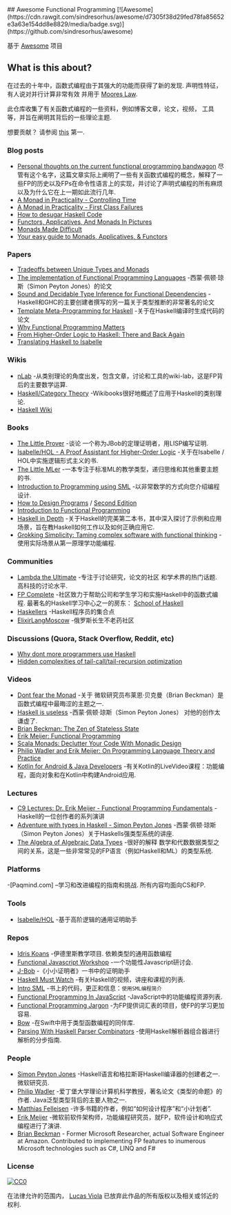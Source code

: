 <div class="github-widget" data-repo="lucasviola/awesome-functional-programming"></div>
<script async src="https://pagead2.googlesyndication.com/pagead/js/adsbygoogle.js"></script><ins class="adsbygoogle" style="display:block" data-ad-client="ca-pub-6890694312814945" data-ad-slot="5473692530" data-ad-format="auto"  data-full-width-responsive="true"></ins><script>(adsbygoogle = window.adsbygoogle || []).push({});</script>
## Awesome Functional Programming [![Awesome](https://cdn.rawgit.com/sindresorhus/awesome/d7305f38d29fed78fa85652e3a63e154dd8e8829/media/badge.svg)](https://github.com/sindresorhus/awesome)

基于 [Awesome](https://github.com/sindresorhus/awesome/) 项目

## What is this about?

在过去的十年中，函数式编程由于其强大的功能而获得了新的发现.
声明性特征，有人说对并行计算非常有效
并用于 [Moores Law](https://en.wikipedia.org/wiki/Moore%27s_law).

此仓库收集了有关函数式编程的一些资料，例如博客文章，论文，视频，
工具等，并旨在阐明其背后的一些理论主题.

 想要贡献？  请参阅 [this](https://github.com/lucasviola/awesome-functional-programming/blob/master/contributing.md) 第一.


### Blog posts
- [Personal thoughts on the current functional programming bandwagon](http://www.akitaonrails.com/2015/10/28/personal-thoughts-on-the-current-functional-programming-bandwagon) 
尽管有这个名字，这篇文章实际上阐明了一些有关函数式编程的概念，解释了一些FP的历史以及FPs在命令性语言上的实现，并讨论了声明式编程的所有麻烦以及为什么它在上一期如此流行几年.
- [A Monad in Practicality - Controlling Time](http://robotlolita.me/2014/03/20/a-monad-in-practicality-controlling-time.html)
- [A Monad in Practicality - First Class Failures](http://robotlolita.me/2013/12/08/a-monad-in-practicality-first-class-failures.html)
- [How to desugar Haskell Code](http://www.haskellforall.com/2014/10/how-to-desugar-haskell-code.html)
- [Functors, Applicatives, And Monads In Pictures](http://adit.io/posts/2013-04-17-functors,_applicatives,_and_monads_in_pictures.html)
- [Monads Made Difficult](http://www.stephendiehl.com/posts/monads.html)
- [Your easy guide to Monads, Applicatives, & Functors](https://medium.com/@lettier/your-easy-guide-to-monads-applicatives-functors-862048d61610)

### Papers
- [Tradeoffs between Unique Types and Monads](http://lambda-the-ultimate.org/node/1180) 
- [The implementation of Functional Programming Languages](http://research.microsoft.com/en-us/um/people/simonpj/papers/slpj-book-1987/start.htm) -西蒙·佩顿·琼斯（Simon Peyton Jones）的论文
- [Sound and Decidable Type Inference for Functional Dependencies](http://research.microsoft.com/en-us/um/people/simonpj/papers/fd-chr/esop04.pdf) -Haskell和GHC的主要创建者撰写的另一篇关于类型推断的非常著名的论文
- [Template Meta-Programming for Haskell](http://research.microsoft.com/en-us/um/people/simonpj/papers/meta-haskell/meta-haskell.pdf) -关于在Haskell编译时生成代码的论文
- [Why Functional Programming Matters](http://www.cs.kent.ac.uk/people/staff/dat/miranda/whyfp90.pdf)
- [From Higher-Order Logic to Haskell: There and Back Again](http://isabelle.in.tum.de/~haftmann/pdf/from_hol_to_haskell_haftmann.pdf)
- [Translating Haskell to Isabelle](http://es.cs.uni-kl.de/events/TPHOLs-2007/proceedings/B-178.pdf)

### Wikis
- [nLab](http://ncatlab.org/nlab/show/HomePage) -从类别理论的角度出发，包含文章，讨论和工具的wiki-lab，这是FP背后的主要数学运算.
- [Haskell/Category Theory](https://en.wikibooks.org/wiki/Haskell/Category_theory) -Wikibooks很好地概述了应用于Haskell的类别理论.
- [Haskell Wiki](https://wiki.haskell.org/Haskell)

### Books
- [The Little Prover](https://books.google.com.br/books?id=I9E_CgAAQBAJ&pg=PR13#v=onepage&q&f=false) -谈论
一个称为JBob的定理证明者，用LISP编写证明.
- [Isabelle/HOL - A Proof Assistant for Higher-Order Logic](http://isabelle.in.tum.de/doc/tutorial.pdf) -关于在Isabelle / HOL中实施逻辑形式主义的书.
- [The Little MLer](http://www.ccs.neu.edu/home/matthias/BTML/) -一本专注于标准ML的教学类型，递归思维和其他重要主题的书. 
- [Introduction to Programming using SML](http://catalogue.pearsoned.co.uk/educator/product/Introduction-to-Programming-using-SML/9780201398205.page) -以非常数学的方式向您介绍编程设计. 
- [How to Design Programs](http://www.htdp.org/) / [Second Edition](http://www.ccs.neu.edu/home/matthias/HtDP2e/)
- [Introduction to Functional Programming](http://www.amazon.com/Introduction-Functional-Programming-International-Computing/dp/0134841891)
- [Haskell in Depth](https://www.manning.com/books/haskell-in-depth) -关于Haskell的完美第二本书，其中深入探讨了示例和应用场景，旨在教Haskell如何工作以及如何正确应用它. 
- [Grokking Simplicity: Taming complex software with functional thinking](https://www.manning.com/books/grokking-simplicity) -使用实际场景从第一原理学功能编程.
### Communities
- [Lambda the Ultimate](http://lambda-the-ultimate.org/) -专注于讨论研究，论文的社区
 和学术界的热门话题.  高科技的讨论水平.
- [FP Complete](https://www.fpcomplete.com/)  -社区致力于帮助公司和学生学习和实施Haskell中的函数式编程.  最著名的Haskell学习中心之一的房东： [School of Haskell](https://www.schoolofhaskell.com/school)
- [Haskellers](http://www.haskellers.com/) -Haskell程序员的集合点
- [ElixirLangMoscow](http://elixir-lang.moscow/) -俄罗斯长生不老药社区

### Discussions (Quora, Stack Overflow, Reddit, etc)
- [Why dont more programmers use Haskell](https://www.quora.com/Why-dont-more-programmers-use-Haskell)
- [Hidden complexities of tail-call/tail-recursion optimization](http://lambda-the-ultimate.org/classic/message1532.html)

### Videos
- [Dont fear the Monad](https://www.youtube.com/watch?v=ZhuHCtR3xq8) -关于
微软研究员布莱恩·贝克曼（Brian Beckman）是函数式编程中最晦涩的主题之一.
- [Haskell is useless](https://www.youtube.com/watch?v=iSmkqocn0oQ) -西蒙·佩顿·琼斯（Simon Peyton Jones）
对他的创作太谦虚了.
- [Brian Beckman: The Zen of Stateless State](https://www.youtube.com/watch?v=XxzzJiXHOJs)
- [Erik Meijer: Functional Programming](https://www.youtube.com/watch?v=z0N1aZ6SnBk)
- [Scala Monads: Declutter Your Code With Monadic Design](https://www.youtube.com/watch?v=Mw_Jnn_Y5iA)
- [Philip Wadler and Erik Meijer: On Programming Language Theory and Practice](https://www.youtube.com/watch?v=9SBR_SnrEiI)
- [Kotlin for Android & Java Developers](https://www.manning.com/livevideo/kotlin-for-android-and-java-developers) -有关Kotlin的LiveVideo课程：功能编程，面向对象和在Kotlin中构建Android应用.

### Lectures
- [C9 Lectures: Dr. Erik Meijer - Functional Programming Fundamentals](https://www.youtube.com/playlist?list=PLTA0Ta9Qyspa5Nayx0VCHj5AHQJqp1clD) -Haskell的一位创作者的系列演讲
- [Adventure with types in Haskell - Simon Peyton Jones](https://www.youtube.com/watch?v=6COvD8oynmI&list=RD6COvD8oynmI#t=0) -西蒙·佩顿·琼斯（Simon Peyton Jones）关于Haskells强类型系统的讲座.
- [The Algebra of Algebraic Data Types](https://www.youtube.com/watch?v=YScIPA8RbVE) -很好的解释
数学和代数数据类型之间的关系，这是一些非常常见的FP语言（例如Haskell和ML）的类型系统.

### Platforms

 -[Paqmind.com] –学习和改进编程的指南和挑战.  所有内容均面向CS和FP.

### Tools
- [Isabelle/HOL](https://www.cl.cam.ac.uk/research/hvg/Isabelle/) -基于高阶逻辑的通用证明助手	

### Repos
- [Idris Koans](https://github.com/idris-hackers/idris-koans)  -伊德里斯教学项目.  依赖类型的通用函数编程
- [Functional Javascript Workshop](https://github.com/timoxley/functional-javascript-workshop) -一个功能性Javascript研讨会.
- [J-Bob](https://github.com/the-little-prover/j-bob) -《小小证明者》一书中的证明助手
- [Haskell Must Watch](https://github.com/olehkuchuk/haskell-must-watch) -有关Haskell的视频，讲座和课程的列表.
- [Intro SML](http://www.it.dtu.dk/introSML/) -书上的代码，更正和信息：`使用SML编程简介`
- [Functional Programming In JavaScript](https://github.com/busypeoples/functional-programming-javascript) -JavaScript中的功能编程资源列表.
- [Functional Programming Jargon](https://github.com/hemanth/functional-programming-jargon) -为FP提供词汇表的项目，使FP的学习更加容易.
- [Bow](https://github.com/bow-swift/bow) -在Swift中用于类型函数编程的同伴库.
- [Parsing With Haskell Parser Combinators](https://github.com/lettier/parsing-with-haskell-parser-combinators) -使用Haskell解析器组合器进行解析的分步指南.

### People

- [Simon Peyton Jones](http://research.microsoft.com/en-us/people/simonpj/)  -Haskell语言和格拉斯哥Haskell编译器的创建者之一.  微软研究员.
- [Philip Wadler](http://homepages.inf.ed.ac.uk/wadler/)  -爱丁堡大学理论计算机科学教授，著名论文《类型的命题》的作者.  Java泛型类型背后的主要人物之一.
- [Matthias Felleisen](http://www.ccs.neu.edu/home/matthias/) -许多书籍的作者，例如“如何设计程序”和“小计划者”.
- [Erik Meijer](https://www.linkedin.com/pub/erik-meijer/0/5ba/924) -微软前软件架构师，功能编程研究员，就FP，软件设计和响应式编程进行了演讲.
- [Brian Beckman](https://www.linkedin.com/in/brianbeckman) - Former Microsoft Researcher, actual Software Engineer at Amazon. Contributed to implementing FP features to inumerous Microsoft technologies such as C#, LINQ and F#

### License

[![CC0](https://i.creativecommons.org/p/zero/1.0/88x31.png)](https://creativecommons.org/publicdomain/zero/1.0/)

在法律允许的范围内， [Lucas Viola](http://lucasviola.github.io) 已放弃此作品的所有版权以及相关或邻近的权利.
